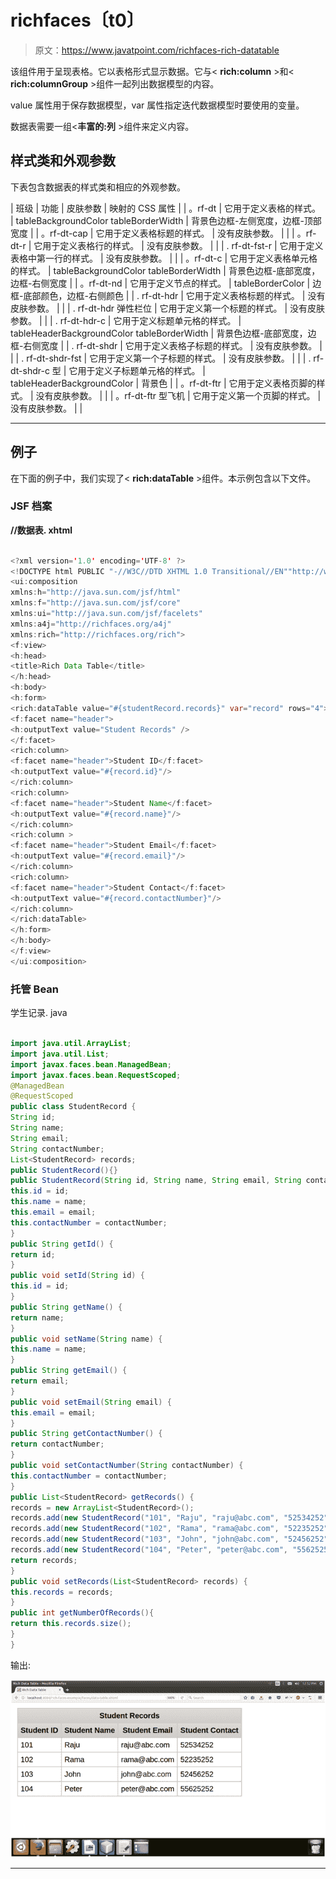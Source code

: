 # richfaces〔t0〕

> 原文：<https://www.javatpoint.com/richfaces-rich-datatable>

该组件用于呈现表格。它以表格形式显示数据。它与< **rich:column** >和< **rich:columnGroup** >组件一起列出数据模型的内容。

value 属性用于保存数据模型，var 属性指定迭代数据模型时要使用的变量。

数据表需要一组<**丰富的:列** >组件来定义内容。

## 样式类和外观参数

下表包含数据表的样式类和相应的外观参数。

| 班级 | 功能 | 皮肤参数 | 映射的 CSS 属性 |
| 。rf-dt | 它用于定义表格的样式。 | tableBackgroundColor tableBorderWidth | 背景色边框-左侧宽度，边框-顶部宽度 |
| 。rf-dt-cap | 它用于定义表格标题的样式。 | 没有皮肤参数。 |  |
| 。rf-dt-r | 它用于定义表格行的样式。 | 没有皮肤参数。 |  |
| . rf-dt-fst-r | 它用于定义表格中第一行的样式。 | 没有皮肤参数。 |  |
| 。rf-dt-c | 它用于定义表格单元格的样式。 | tableBackgroundColor tableBorderWidth | 背景色边框-底部宽度，边框-右侧宽度 |
| 。rf-dt-nd | 它用于定义节点的样式。 | tableBorderColor | 边框-底部颜色，边框-右侧颜色 |
| . rf-dt-hdr | 它用于定义表格标题的样式。 | 没有皮肤参数。 |  |
| . rf-dt-hdr 弹性栏位 | 它用于定义第一个标题的样式。 | 没有皮肤参数。 |  |
| . rf-dt-hdr-c | 它用于定义标题单元格的样式。 | tableHeaderBackgroundColor tableBorderWidth | 背景色边框-底部宽度，边框-右侧宽度 |
| . rf-dt-shdr | 它用于定义表格子标题的样式。 | 没有皮肤参数。 |  |
| . rf-dt-shdr-fst | 它用于定义第一个子标题的样式。 | 没有皮肤参数。 |  |
| . rf-dt-shdr-c 型 | 它用于定义子标题单元格的样式。 | tableHeaderBackgroundColor | 背景色 |
| 。rf-dt-ftr | 它用于定义表格页脚的样式。 | 没有皮肤参数。 |  |
| 。rf-dt-ftr 型飞机 | 它用于定义第一个页脚的样式。 | 没有皮肤参数。 |  |

* * *

## 例子

在下面的例子中，我们实现了< **rich:dataTable** >组件。本示例包含以下文件。

### JSF 档案

**//数据表. xhtml**

```java

<?xml version='1.0' encoding='UTF-8' ?>
<!DOCTYPE html PUBLIC "-//W3C//DTD XHTML 1.0 Transitional//EN""http://www.w3.org/TR/xhtml1/DTD/xhtml1-transitional.dtd">
<ui:composition 
xmlns:h="http://java.sun.com/jsf/html"
xmlns:f="http://java.sun.com/jsf/core"
xmlns:ui="http://java.sun.com/jsf/facelets"
xmlns:a4j="http://richfaces.org/a4j"
xmlns:rich="http://richfaces.org/rich">
<f:view>
<h:head>
<title>Rich Data Table</title>
</h:head>
<h:body>
<h:form>
<rich:dataTable value="#{studentRecord.records}" var="record" rows="4">
<f:facet name="header">
<h:outputText value="Student Records" />
</f:facet>
<rich:column>
<f:facet name="header">Student ID</f:facet>
<h:outputText value="#{record.id}"/>
</rich:column>
<rich:column>
<f:facet name="header">Student Name</f:facet>
<h:outputText value="#{record.name}"/>
</rich:column>
<rich:column >
<f:facet name="header">Student Email</f:facet>
<h:outputText value="#{record.email}"/>
</rich:column>
<rich:column>
<f:facet name="header">Student Contact</f:facet>
<h:outputText value="#{record.contactNumber}"/>
</rich:column>
</rich:dataTable>
</h:form>
</h:body>
</f:view>
</ui:composition>

```

### 托管 Bean

学生记录. java

```java

import java.util.ArrayList;
import java.util.List;
import javax.faces.bean.ManagedBean;
import javax.faces.bean.RequestScoped;
@ManagedBean
@RequestScoped
public class StudentRecord {
String id;
String name;
String email;
String contactNumber;
List<StudentRecord> records;
public StudentRecord(){}
public StudentRecord(String id, String name, String email, String contactNumber) {
this.id = id;
this.name = name;
this.email = email;
this.contactNumber = contactNumber;
}
public String getId() {
return id;
}
public void setId(String id) {
this.id = id;
}
public String getName() {
return name;
}
public void setName(String name) {
this.name = name;
}
public String getEmail() {
return email;
}
public void setEmail(String email) {
this.email = email;
}
public String getContactNumber() {
return contactNumber;
}
public void setContactNumber(String contactNumber) {
this.contactNumber = contactNumber;
}
public List<StudentRecord> getRecords() {
records = new ArrayList<StudentRecord>();
records.add(new StudentRecord("101", "Raju", "raju@abc.com", "52534252"));
records.add(new StudentRecord("102", "Rama", "rama@abc.com", "52235252"));
records.add(new StudentRecord("103", "John", "john@abc.com", "52456252"));
records.add(new StudentRecord("104", "Peter", "peter@abc.com", "55625252"));
return records;
}
public void setRecords(List<StudentRecord> records) {
this.records = records;
}
public int getNumberOfRecords(){
return this.records.size();
}
}

```

输出:

![RichFaces Datatable 1](img/e0214ad7cfdd297080357001d2f34cc0.png)

* * *